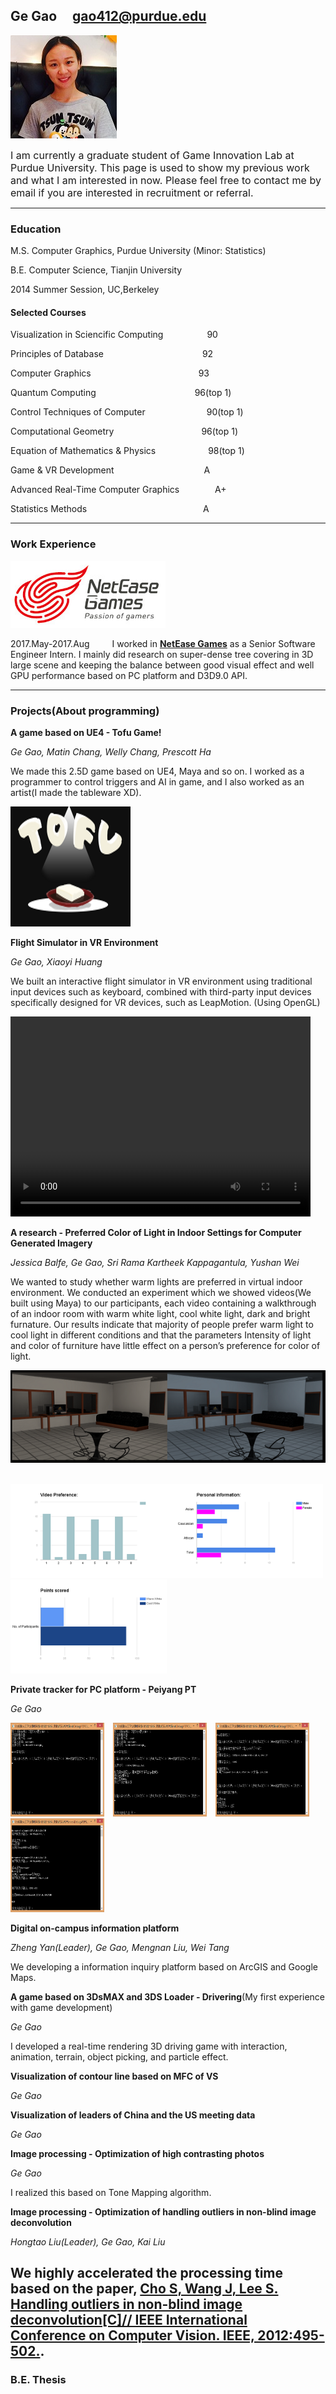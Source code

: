 ## Ge Gao                       gao412@purdue.edu
![fay067](gao.jpg)  

<font size="3">I am currently a graduate student of Game Innovation Lab at Purdue University. This page is used to show my previous work and what I am interested in now. Please feel free to contact me by email if you are interested in recruitment or referral.</font> 

-----------------------------------------------------------------------------------------------
### Education

M.S. Computer Graphics, Purdue University (Minor: Statistics)

B.E. Computer Science, Tianjin University

2014 Summer Session, UC,Berkeley

#### Selected Courses

Visualization in Sciencific Computing&emsp;&emsp;&emsp;&emsp;&emsp;90

Principles of Database &emsp;&emsp;&emsp;&emsp;&emsp;&emsp;&emsp;&emsp;&emsp;&emsp;&emsp;92

Computer Graphics&emsp;&emsp;&emsp;&emsp;&emsp;&emsp;&emsp;&emsp;&emsp;&emsp;&emsp;&emsp; 93

Quantum Computing &emsp;&emsp;&emsp;&emsp;&emsp;&emsp;&emsp;&emsp;&emsp;&emsp;&emsp;96(top 1)

Control Techniques of Computer&emsp;&emsp;&emsp;&emsp;&emsp;&emsp;&emsp;90(top 1)

Computational Geometry&emsp;&emsp;&emsp;&emsp;&emsp;&emsp;&emsp;&emsp;&emsp;&emsp;96(top 1)

Equation of Mathematics & Physics&emsp;&emsp;&emsp;&emsp;&emsp;&emsp;98(top 1)

Game & VR Development&emsp;&emsp;&emsp;&emsp;&emsp;&emsp;&emsp;&emsp;&emsp;&emsp; A

Advanced Real-Time Computer Graphics &emsp;&emsp;&emsp;&ensp; A+

Statistics Methods &emsp;&emsp;&emsp;&emsp;&emsp;&emsp;&emsp;&emsp;&emsp;&emsp;&emsp;&emsp;&emsp;A

-----------------------------------------------------------------------------------------------
### Work Experience
![NetEase](NetEaseLogo.png) 

2017.May-2017.Aug &emsp;&emsp; I worked in **[NetEase Games](http://game.163.com/en/)** as a Senior Software Engineer Intern. I mainly did research on super-dense tree covering in 3D large scene and keeping the balance between good visual effect and well GPU performance based on PC platform and D3D9.0 API.

-----------------------------------------------------------------------------------------------
### Projects(About programming)
 
**A game based on UE4 - Tofu Game!**

*Ge Gao, Matin Chang, Welly Chang, Prescott Ha*

We made this 2.5D game based on UE4, Maya and so on. I worked as a programmer to control triggers and AI in game, and I also worked as an artist(I made the tableware XD).

![TofuGame](TofuGame.png)  

**Flight Simulator in VR Environment**

*Ge Gao, Xiaoyi Huang*

We built an interactive flight simulator in VR environment using traditional input devices such as keyboard, combined with third-party input devices specifically designed for VR devices, such as LeapMotion. (Using OpenGL)

<video width="480" height="320" controls>
<source src="cgt521_GG&XYH_baofeng.bhd">
</video>

**A research - Preferred Color of Light in Indoor Settings for Computer Generated Imagery**

*Jessica Balfe, Ge Gao, Sri Rama Kartheek Kappagantula, Yushan Wei*

We wanted to study whether warm lights are preferred in virtual indoor environment. We conducted an experiment which we showed videos(We built using Maya) to our participants, each video containing a walkthrough of an indoor room with warm white light, cool white light, dark and bright furnature. Our results indicate that majority of people prefer warm light to cool light in different conditions and that the parameters Intensity of light and color of furniture have little effect on a person’s preference for color of light.

![videopic](picture/CGT511/videopic.png)  

<img src="picture/CGT511/result1.png" height="150" width="250" /><img src="picture/CGT511/result2.png" height="150" width="250" /><img src="picture/CGT511/result3.png" height="150" width="250" />

**Private tracker for PC platform - Peiyang PT**

*Ge Gao*

<img src="picture/CNetwork/cnetwork-client.png" height="150" width="150" />&emsp;<img src="picture/CNetwork/cnetwork-service1.png" height="150" width="150" />&emsp;<img src="picture/CNetwork/cnetwork-service2.png" height="150" width="150" />&emsp;<img src="picture/CNetwork/cnetwork-service3.png" height="150" width="150" />

**Digital on-campus information platform**

*Zheng Yan(Leader), Ge Gao, Mengnan Liu, Wei Tang*

We developing a information inquiry platform based on ArcGIS and Google Maps.

**A game based on 3DsMAX and 3DS Loader - Drivering**(My first experience with game development)

*Ge Gao*

I developed a real-time rendering 3D driving game with interaction, animation, terrain, object picking, and particle effect. 

**Visualization of contour line based on MFC of VS**

*Ge Gao*

**Visualization of leaders of China and the US meeting data**

*Ge Gao*

**Image processing - Optimization of high contrasting photos**

*Ge Gao*

I realized this based on Tone Mapping algorithm.

**Image processing - Optimization of handling outliers in non-blind image deconvolution**

*Hongtao Liu(Leader), Ge Gao, Kai Liu*

We highly accelerated the processing time based on the paper, [Cho S, Wang J, Lee S. Handling outliers in non-blind image deconvolution[C]// IEEE International Conference on Computer Vision. IEEE, 2012:495-502.](https://www.computer.org/csdl/proceedings/iccv/2011/1101/00/06126280-abs.html).
-----------------------------------------------------------------------------------------------
### B.E. Thesis

